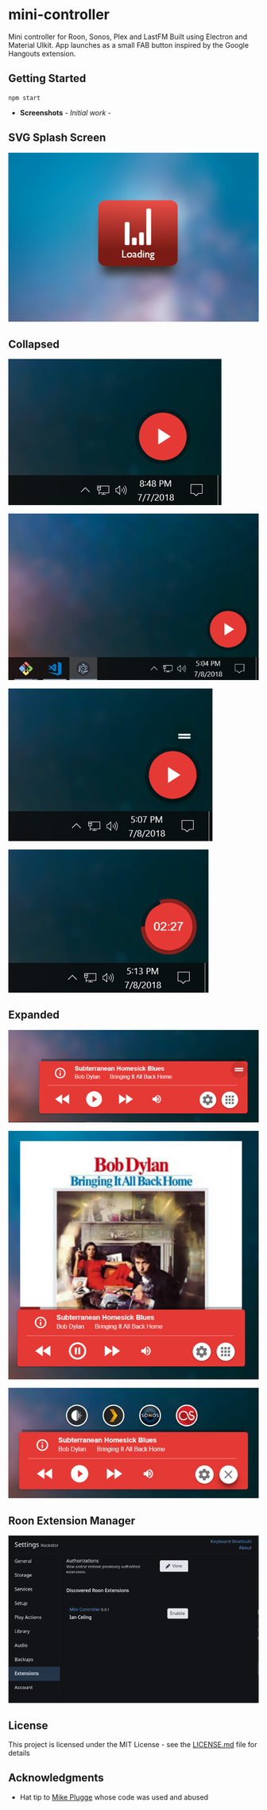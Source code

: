 # mini-controller
Mini controller for Roon, Sonos, Plex and LastFM
Built using Electron and Material UIkit. 
App launches as a small FAB button inspired by the Google Hangouts extension.

## Getting Started
```
npm start
```


* **Screenshots** - *Initial work* - 

## SVG Splash Screen
![Splash](https://github.com/wwwizzarrdry/mini-controller/blob/master/assets/img/gallery/splashscreen.PNG)


## Collapsed
![Collapsed 1](https://github.com/wwwizzarrdry/mini-controller/blob/master/assets/img/gallery/collapseed1.PNG)

![Collapsed 2](https://github.com/wwwizzarrdry/mini-controller/blob/master/assets/img/gallery/collapseed2.PNG)

![Collapsed 3](https://github.com/wwwizzarrdry/mini-controller/blob/master/assets/img/gallery/collapseed3.PNG)

![Collapsed 4](https://github.com/wwwizzarrdry/mini-controller/blob/master/assets/img/gallery/collapsed4.PNG)


## Expanded
![Expanded 1](https://github.com/wwwizzarrdry/mini-controller/blob/master/assets/img/gallery/expanded1.PNG)

![Expanded 2](https://github.com/wwwizzarrdry/mini-controller/blob/master/assets/img/gallery/expanded2.PNG)

![Expanded 3](https://github.com/wwwizzarrdry/mini-controller/blob/master/assets/img/gallery/expanded3.PNG)


## Roon Extension Manager
![Roon](https://github.com/wwwizzarrdry/mini-controller/blob/master/assets/img/gallery/extensions.PNG)




## License

This project is licensed under the MIT License - see the [LICENSE.md](LICENSE.md) file for details

## Acknowledgments

* Hat tip to [Mike Plugge](https://github.com/pluggemi/roon-web-controller) whose code was used and abused


